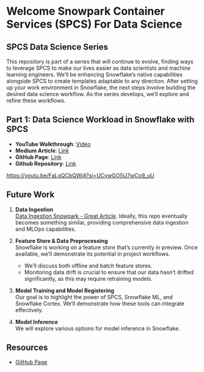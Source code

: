 # Welcome Snowpark Container Services (SPCS) For Data Science


<!-- WARNING: THIS FILE WAS AUTOGENERATED! DO NOT EDIT! -->

## SPCS Data Science Series

This repository is part of a series that will continue to evolve,
finding ways to leverage SPCS to make our lives easier as data
scientists and machine learning engineers. We’ll be enhancing
Snowflake’s native capabilities alongside SPCS to create templates
adaptable to any direction. After setting up your work environment in
Snowflake, the next steps involve building the desired data science
workflow. As the series develops, we’ll explore and refine these
workflows.

## Part 1: Data Science Workload in Snowflake with SPCS

- **YouTube Walkthrough**:
  [Video](https://www.youtube.com/watch?v=FaLgQCbQWjA&t)
- **Medium Article**:
  [Link](https://medium.com/@jeremy.demlow_35029/part-1-kickstarting-data-science-with-snowpark-container-services-fd36e0016f42)
- **GitHub Page**:
  [Link](https://sfc-gh-jdemlow.github.io/SPCSDataScience/jupyterlab_spcs.html)
- **Github Repository**:
  [Link](https://github.com/sfc-gh-jdemlow/SPCSDataScience)

<https://youtu.be/FaLgQCbQWjA?si=UCvwGO5U7wCo9_uU>

## Future Work

1.  **Data Ingestion**  
    [Data Ingestion Snowpark - Great
    Article](https://github.com/Snowflake-Labs/sfguide-data-engineering-with-snowpark-python/tree/main).
    Ideally, this repo eventually becomes something similar, providing
    comprehensive data ingestion and MLOps capabilities.

2.  **Feature Store & Data Preprocessing**  
    Snowflake is working on a feature store that’s currently in preview.
    Once available, we’ll demonstrate its potential in project
    workflows.

    - We’ll discuss both offline and batch feature stores.
    - Monitoring data drift is crucial to ensure that our data hasn’t
      drifted significantly, as this may require retraining models.

3.  **Model Training and Model Registering**  
    Our goal is to highlight the power of SPCS, Snowflake ML, and
    Snowflake Cortex. We’ll demonstrate how these tools can integrate
    effectively.

4.  **Model Inference**  
    We will explore various options for model inference in Snowflake.

## Resources

- [GitHub Page](https://sfc-gh-jdemlow.github.io/SPCSDataScience)
